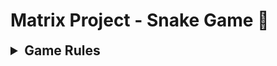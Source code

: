 # Matrix Project - Snake Game 🐍

<details>
  <summary style="font-size: 1.5em;"><b>Game Rules</b></summary>
  
  Text pentru regulile jocului.

</details> 
